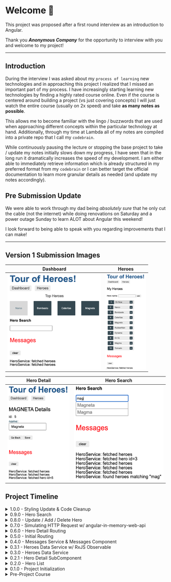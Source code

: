 # Welcome 👋

This project was proposed after a first round interview as an introduction to Angular.

Thank you _**Anonymous Company**_ for the opportunity to interview with you and welcome to my project!

---

## Introduction

During the interview I was asked about my `process of learning` new technologies and in approaching this project I realized that I missed an important part of my process. I have increasingly starting learning new technologies by finding a highly rated course online. Even if the course is centered around building a project (vs just covering concepts) I will just watch the entire course (usually on 2x speed) and take **as many notes as possible**.

This allows me to become familiar with the lingo / buzzwords that are used when approaching different concepts within the particular technology at hand. Additionally, through my time at Lambda all of my notes are compiled into a private repo that I call my `codebrain`.

While continuously pausing the lecture or stopping the base project to take / update my notes initially slows down my progress, I have seen that in the long run it dramatically increases the speed of my development. I am either able to immediately retrieve information which is already structured in my preferred format from my `codebrain` or I can better target the official documentation to learn more granular details as needed (and update my notes accordingly).

## Pre Submission Update

We were able to work through my dad being _absolutely sure_ that he only cut the cable (not the internet) while doing renovations on Saturday and a power outage Sunday to learn ALOT about Angular this weekend!

I look forward to being able to speak with you regarding improvements that I can make!

---

## Version 1 Submission Images

| Dashboard | Heroes |
| ---       | ---    |
| <img src="ReadMe_IMGs/1.0.0_V1_Dashboard.png" width='294px'> | <img src="ReadMe_IMGs/1.0.0_V1_Heroes.png" height='300px'> |

| Hero Detail | Hero Search | 
| ---         | --- | 
| <img src="ReadMe_IMGs/1.0.0_V1_HeroData.png" height='300px'> | <img src="ReadMe_IMGs/1.0.0_V1_HeroSearch.png" height='300px'> |

## Project Timeline

<details>
<summary>1.0.0 - Styling Update & Code Cleanup</summary>

1. Added `mixin` for a standard button which can accept a `@font_color` & `@background_color` as arguments
2. Overhauled LESS variables
3. General code cleanup throughout project

</details>

<details>
<summary>0.9.0 - Hero Search</summary>

1. Created `hero-search` component as nested child of `heroes` component
2. Added `<app-hero-search>` element to `dashboard` component
3. Updated `hero-search.html` to have:
    - input section => event bound to `search()` which passes an updated term to search when the input changes
    - result section => renders a list of results based on the response from the `heroes$` observable
4. `hero-search.ts` is utilizing `debounceTime` / `distinctUntilChanged` / `switchMap` inside its `ngOnInit()` to control the number of HTTP requests sent to `searchHeroes()` method in `heroesDataService`

</details>

<details>
<summary>0.8.0 - Update / Add / Delete Hero</summary>

1. Update => `hero-detail.html` & `hero-detail.ts`
    - Added Save button which is event bound to button click triggering`updateHero()` method which calls the `updateHero()` method on the `heroesDataService`

2. Add => `heroes.html` & `heroes.ts`
    - Added input box for new hero name
    - Added Add button to pass local reference to #localName input into event bound `addHero()` method which calls the `addHero` method on the `heroesDataService`

3. Delete => `heroes.html` & `heroes.ts`
    - Added `x` box on each hero `li` which is event bound to click and passing the hero into the `DeleteHero` method which calls the `deleteHero()` method on the `heroesDataDataService`

- All method in `heroesDataService` are:
    - Utilizing a `pipe` to handle errors
    - Utilizing a `tap` to call messageService

</details>

<details>
<summary>0.7.0 - Simulating HTTP Request w/ angular-in-memory-web-api</summary>

1. Creating @Injectable `InMemoryDataService` with imported mock array of Hero interface types
2. Updated `heroesData.service.ts`
    - `getHeroes()` & `getHero()` are both using `HttpClient` to retrieve data through a RxJS Observable
        - Utilizing a `pipe` to handle errors
        - Utilizing a `tap` to call messageService which has been consolidated into a `private log()` util method

</details>

<details>
<summary>0.6.0 - Hero Detail Routing</summary>

1. Added `getHero(id)` method to `heroesDataService`
2. Added `detail/:id` route to `app-routing.module.ts`
3. Cleaned `heroes.component.html` & `heroes.component.ts` of any selection logic now that routerLink will send the user to the appropriate route
4. Updated `hero-detail.component.ts`
    - Getting selected hero ID from the `paramMap.get()` provided through  the `ActivatedRoute` import. ID is being passed into local `getHero()` method which is called in `ngOnInit()` and using `heroDataService.getHero()`
    - Added `goBack()` method to return to previous page through the `Location` import

Screenshots:

1. Dashboard:  
    <img src="ReadMe_IMGs/0.6.0_HeroDetailRouting_Dashboard.png" height='300px'>

2. Hero Detail:    
    <img src="ReadMe_IMGs/0.6.0._Her0DetailRouting_Detail.png" height='300px'>

</details>

<details>
<summary>0.5.0 - Initial Routing</summary>

1. Added 3 routes to `app-routing.module.ts`
    - path: '' => redirects to '/dashboard'
    - path: 'dashboard' => `DashboardComponent`
    - path: 'heroes' => `HeroesComponent`
2. `app.compoent.html`
    - Replaced `<app-heroes>` element with `<router-outlet>` element
    - Added 2 `routerLinks`
        1. '/heroes'
        2. '/dashboard'
3. Created `DashboardComponent` that is using the `HeroesDataService and rendering the name of heroes from index 1-5

</details>

<details>
<summary>0.4.0 - Messages Service & Messages Component</summary>

1. `message.service.ts` added to services directory
    - Property: array of strings representing a cache of messages
    - Methods
        1. add() => pushes new message into cache
        2. clear() => removes all messages from cache

2. `heroData.service` using `message.service` to log requests for heroes
3. `heroes.component` using `message.service` to log when a user selects an individual hero
4. Added `messages` component which is rendering in the `app.component.html` through an `*ngIf` if the messages cache is not empty

Screenshot:  
    <img src="ReadMe_IMGs/0.4.0_MessageService.png" height='300px'>

</details>

<details>
<summary>0.3.1 - Heroes Data Service w/ RxJS Observable</summary>

1. `heroesData.service.ts` is now using RxJS with an `Observable` return type and simulate the asynchronous fetching of data
2. `heroes.component.ts` is subscribing to the returned `Observable` and only updating `this.heroes` when data is returned

</details>

<details>
<summary>0.3.0 - Heroes Data Service</summary>

1. Created `services` directory
    - Added `heroesData.service.ts`
        - `@Injectable()` created the service and defined its injector as the root injector
        - `getHeros()` is returning a mocked array of Hero interface types
2. `heroes.component.ts` is requesting an injection of the `herosData` service and using the service in the `ngInit()` lifecycle method

</details>

<details>
<summary>0.2.1 - Hero Detail SubComponent</summary>

1. `hero-detail` component is now responsible for all logic relating to a selected hero
    - `heroes.component.html` is using `one-way property binding` to pass a selectedHero to the `hero-detail` component
    - `hero-detail` is receiving the `one-way property binding` through an `@input()` which expects the passed data to be of the Hero interface type
2. `heros` is only responsible for displaying list of heros

- New (truncated and rearranged) `src` directory

```
    ├── src
    │   ├── app
    │   │   ├── app.component.html
    │   │   ├── app.component.less
    │   │   ├── app.component.spec.ts
    │   │   ├── app.component.ts
    │   │   ├── app.module.ts
    │   │   └── heroes
    │   │       ├── hero-detail
    │   │       │   ├── hero-detail.component.html
    │   │       │   ├── hero-detail.component.less
    │   │       │   ├── hero-detail.component.spec.ts
    │   │       │   └── hero-detail.component.ts
    │   │       ├── heroes.component.html
    │   │       ├── heroes.component.less
    │   │       ├── heroes.component.spec.ts
    │   │       └── heroes.component.ts
    │   ├── __mocks__
    │   │   └── heroes.mock.ts
    │   ├── interface
    │   │   └── hero.interface.ts
    │   ├── styles
    │   │   ├── cssReset.css
    │   │   ├── global.less
    │   │   └── variables.less
    │   ├── styles.less
```

</details>

<details>
<summary>0.2.0 - Hero List</summary>

1. Created separate `styles` directory
    - Moved `CSS Reset` & `Global Styles`
    - Added LESS Variables
        - Font Sizing
        - Font Colors
        - Background Colors
2. Mocking array of 10 heroes based on imported Hero type interface
3. `heroes.component.html`
    - Rendering unordered list of 10 heroes
    - List styling accommodates up to `id: 10000`
    - on selection of a single hero `*ngIf` displays selected hero content and exposes the ability to update the selected hero

Screenshot:  
    <img src="ReadMe_IMGs/0.2.0_HeroList.png" height='300px'>
</details>

<details>
<summary>0.1.0 - Project Initialization</summary>

**StartTime:** Early Afternoon - Saturday 10/17

1. Angular CLI Installed w/ `@latest`
    - Angular CLI: 10.1.7
    - Node: 12.14.1
2. App Created
    - No Initial Routing
    - LESS Styling
3. CSS Reset w/ Meyers Reset v2.0

</details>

<details>
<summary>Pre-Project Course</summary>

**Course Name:** [Angular - The Complete Guide (2020 Edition)](https://www.udemy.com/course/the-complete-guide-to-angular-2/)  
**Course Author:** [Maximilian Schwarzmüller](https://www.udemy.com/course/the-complete-guide-to-angular-2/#instructor-1)

**StartTime:** After Internship - Friday 10/16  
**EndTime:** Early Afternoon - Saturday 10/17
</details>
